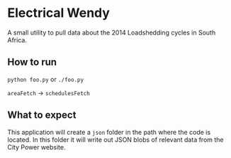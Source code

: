Electrical Wendy
================

A small utility to pull data about the 2014 Loadshedding cycles in South Africa.

How to run
----------

`python foo.py` or `./foo.py`

`areaFetch` -> `schedulesFetch`

What to expect
--------------

This application will create a `json` folder in the path where the code is
located. In this folder it will write out JSON blobs of relevant data from
the City Power website.
